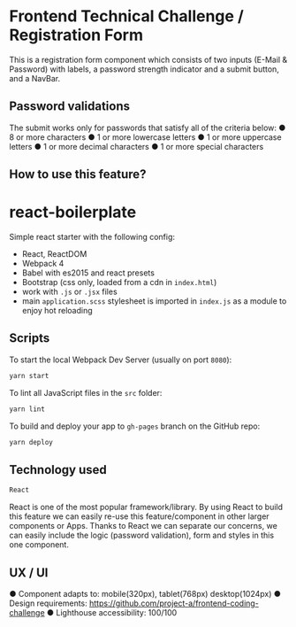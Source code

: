 # Frontend Technical Challenge / Registration Form

This is a registration form component which consists of two inputs
(E-Mail & Password) with labels, a password strength indicator and a submit button, and a NavBar.

## Password validations

The submit works only for passwords that satisfy all of the criteria below:
● 8 or more characters
● 1 or more lowercase letters
● 1 or more uppercase letters
● 1 or more decimal characters
● 1 or more special characters


## How to use this feature?

# react-boilerplate

Simple react starter with the following config:

- React, ReactDOM
- Webpack 4
- Babel with es2015 and react presets
- Bootstrap (css only, loaded from a cdn in `index.html`)
- work with `.js` or `.jsx` files
- main `application.scss` stylesheet is imported in `index.js` as a module to enjoy hot reloading

## Scripts

To start the local Webpack Dev Server (usually on port `8080`):

```bash
yarn start
```

To lint all JavaScript files in the `src` folder:

```bash
yarn lint
```

To build and deploy your app to `gh-pages` branch on the GitHub repo:

```bash
yarn deploy
```
## Technology used

```bash
React
```

React is one of the most popular framework/library. By using React to build this feature we can easily re-use this feature/component in other larger components or Apps. Thanks to React we can separate our concerns, we can easily include the logic (password validation), form and styles in this one component.

## UX / UI

● Component adapts to: mobile(320px), tablet(768px) desktop(1024px)
● Design requirements: https://github.com/project-a/frontend-coding-challenge
● Lighthouse accessibility: 100/100
